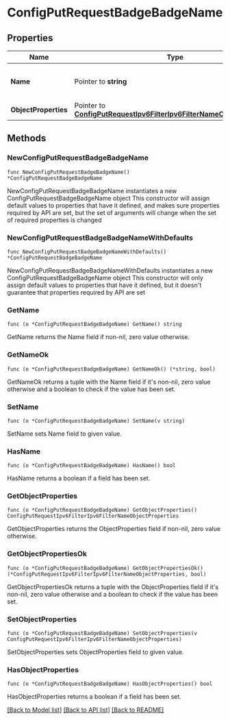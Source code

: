 # ConfigPutRequestBadgeBadgeName

## Properties

Name | Type | Description | Notes
------------ | ------------- | ------------- | -------------
**Name** | Pointer to **string** | Object Name. Must be unique. | [optional] [default to ""]
**ObjectProperties** | Pointer to [**ConfigPutRequestIpv6FilterIpv6FilterNameObjectProperties**](ConfigPutRequestIpv6FilterIpv6FilterNameObjectProperties.md) |  | [optional] 

## Methods

### NewConfigPutRequestBadgeBadgeName

`func NewConfigPutRequestBadgeBadgeName() *ConfigPutRequestBadgeBadgeName`

NewConfigPutRequestBadgeBadgeName instantiates a new ConfigPutRequestBadgeBadgeName object
This constructor will assign default values to properties that have it defined,
and makes sure properties required by API are set, but the set of arguments
will change when the set of required properties is changed

### NewConfigPutRequestBadgeBadgeNameWithDefaults

`func NewConfigPutRequestBadgeBadgeNameWithDefaults() *ConfigPutRequestBadgeBadgeName`

NewConfigPutRequestBadgeBadgeNameWithDefaults instantiates a new ConfigPutRequestBadgeBadgeName object
This constructor will only assign default values to properties that have it defined,
but it doesn't guarantee that properties required by API are set

### GetName

`func (o *ConfigPutRequestBadgeBadgeName) GetName() string`

GetName returns the Name field if non-nil, zero value otherwise.

### GetNameOk

`func (o *ConfigPutRequestBadgeBadgeName) GetNameOk() (*string, bool)`

GetNameOk returns a tuple with the Name field if it's non-nil, zero value otherwise
and a boolean to check if the value has been set.

### SetName

`func (o *ConfigPutRequestBadgeBadgeName) SetName(v string)`

SetName sets Name field to given value.

### HasName

`func (o *ConfigPutRequestBadgeBadgeName) HasName() bool`

HasName returns a boolean if a field has been set.

### GetObjectProperties

`func (o *ConfigPutRequestBadgeBadgeName) GetObjectProperties() ConfigPutRequestIpv6FilterIpv6FilterNameObjectProperties`

GetObjectProperties returns the ObjectProperties field if non-nil, zero value otherwise.

### GetObjectPropertiesOk

`func (o *ConfigPutRequestBadgeBadgeName) GetObjectPropertiesOk() (*ConfigPutRequestIpv6FilterIpv6FilterNameObjectProperties, bool)`

GetObjectPropertiesOk returns a tuple with the ObjectProperties field if it's non-nil, zero value otherwise
and a boolean to check if the value has been set.

### SetObjectProperties

`func (o *ConfigPutRequestBadgeBadgeName) SetObjectProperties(v ConfigPutRequestIpv6FilterIpv6FilterNameObjectProperties)`

SetObjectProperties sets ObjectProperties field to given value.

### HasObjectProperties

`func (o *ConfigPutRequestBadgeBadgeName) HasObjectProperties() bool`

HasObjectProperties returns a boolean if a field has been set.


[[Back to Model list]](../README.md#documentation-for-models) [[Back to API list]](../README.md#documentation-for-api-endpoints) [[Back to README]](../README.md)


